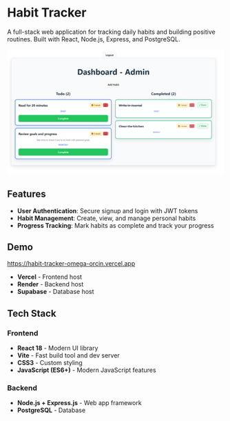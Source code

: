 # Habit Tracker

A full-stack web application for tracking daily habits and building positive routines. Built with React, Node.js, Express, and PostgreSQL.

![](https://github.com/TrymYlvisaker/Habit-Tracker/blob/main/image/example.png)


## Features

- **User Authentication**: Secure signup and login with JWT tokens
- **Habit Management**: Create, view, and manage personal habits
- **Progress Tracking**: Mark habits as complete and track your progress

## Demo

https://habit-tracker-omega-orcin.vercel.app

- **Vercel** - Frontend host
- **Render** - Backend host
- **Supabase** - Database host


## Tech Stack

### Frontend
- **React 18** - Modern UI library
- **Vite** - Fast build tool and dev server
- **CSS3** - Custom styling
- **JavaScript (ES6+)** - Modern JavaScript features

### Backend
- **Node.js + Express.js** - Web app framework
- **PostgreSQL** - Database
